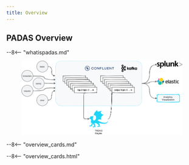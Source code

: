 ```yaml
---
title: Overview
---
```


## PADAS Overview
--8<-- "whatispadas.md"

<figure markdown>
  <p>
  <img src="assets/img/padas_architecture.png" class="img-fluid py-5">
  </p>
</figure>

--8<-- "overview_cards.md"

--8<-- "overview_cards.html"

